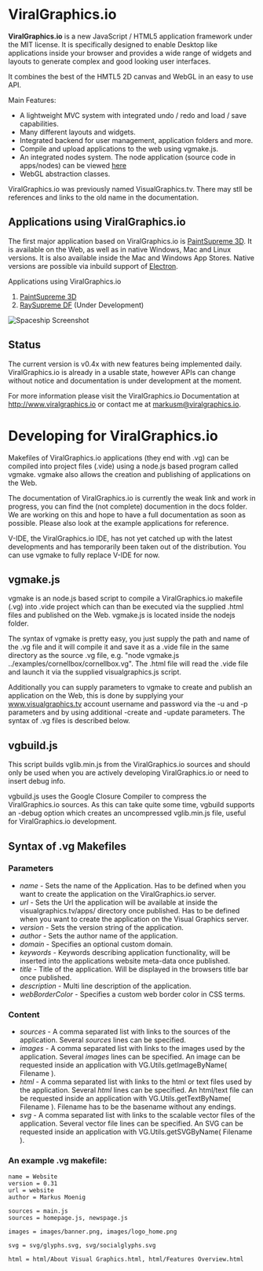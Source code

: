 ViralGraphics.io
================

**ViralGraphics.io** is a new JavaScript / HTML5 application framework under the MIT license. It is specifically designed to enable Desktop like applications inside your browser and provides a wide range of widgets and layouts to generate complex and good looking user interfaces.

It combines the best of the HMTL5 2D canvas and WebGL in an easy to use API.

Main Features:

* A lightweight MVC system with integrated undo / redo and load / save capabilities.
* Many different layouts and widgets.
* Integrated backend for user management, application folders and more.
* Compile and upload applications to the web using vgmake.js.
* An integrated nodes system. The node application (source code in apps/nodes) can be viewed [here](https://visualgraphics.tv/apps/nodes)
* WebGL abstraction classes.

ViralGraphics.io was previously named VisualGraphics.tv. There may stll be references and links to the old name in the documentation.

## Applications using ViralGraphics.io

The first major application based on ViralGraphics.io is [PaintSupreme 3D](https://www.paintsupreme3d.com). It is available on the Web, as well as in native Windows, Mac and Linux versions. It is also available inside the Mac and Windows App Stores. Native versions are possible via inbuild support of [Electron](https://electron.atom.io/).

Applications using ViralGraphics.io

1. [PaintSupreme 3D](https://www.paintsupreme3d.com)
2. [RaySupreme DF](https://www.raysupreme.com) (Under Development)

![Spaceship Screenshot](https://s3-us-west-2.amazonaws.com/braindistrict/Spaceship.jpg "PaintSupreme 3D Screenshot")

## Status

The current version is v0.4x with new features being implemented daily. ViralGraphics.io is already in a usable state, however APIs can change without notice and documentation is under development at the moment.

For more information please visit the ViralGraphics.io Documentation at http://www.viralgraphics.io or contact me at markusm@viralgraphics.io.

# Developing for ViralGraphics.io

Makefiles of ViralGraphics.io applications (they end with .vg) can be compiled into project files (.vide) using a node.js based program called vgmake. vgmake also allows the creation and publishing of applications on the Web.

The documentation of ViralGraphics.io is currently the weak link and work in progress, you can find the (not complete) documention in the docs folder. We are working on this and hope to have a full documentation as soon as possible. Please also look at the example applications for reference.

V-IDE, the ViralGraphics.io IDE, has not yet catched up with the latest developments and has temporarily been taken out of the distribution. You can use vgmake to fully replace V-IDE for now.

## vgmake.js

vgmake is an node.js based script to compile a ViralGraphics.io makefile (.vg) into .vide project which can than be executed via the supplied .html files and published on the Web. vgmake.js is located inside the nodejs folder.


The syntax of vgmake is pretty easy, you just supply the path and name of the .vg file and it will compile it and save it as a .vide file in the same directory as the source .vg file, e.g. "node vgmake.js ../examples/cornellbox/cornellbox.vg". The .html file will read the .vide file and launch it via the supplied visualgraphics.js script.

Additionally you can supply parameters to vgmake to create and publish an application on the Web, this is done by supplying your www.visualgraphics.tv account username and password via the -u and -p parameters and by using additional -create and -update parameters. The syntax of .vg files is described below.

## vgbuild.js

This script builds vglib.min.js from the ViralGraphics.io sources and should only be used when you are actively developing ViralGraphics.io or need to insert debug info.

vgbuild.js uses the Google Closure Compiler to compress the ViralGraphics.io sources. As this can take quite some time, vgbuild supports an -debug option which creates an uncompressed vglib.min.js file, useful for ViralGraphics.io development.

## Syntax of .vg Makefiles

### Parameters


* _name_ - Sets the name of the Application. Has to be defined when you want to create the application on the ViralGraphics.io server.
* _url_ - Sets the Url the application will be available at inside the visualgraphics.tv/apps/ directory once published. Has to be defined when you want to create the application on the Visual Graphics server.
* _version_ - Sets the version string of the application.
* _author_ - Sets the author name of the application.
* _domain_ - Specifies an optional custom domain.
* _keywords_ - Keywords describing application functionality, will be inserted into the applications website meta-data once published.
* _title_ - Title of the application. Will be displayed in the browsers title bar once published.
* _description_ - Multi line description of the application.
* _webBorderColor_ - Specifies a custom web border color in CSS terms.

### Content

* _sources_ - A comma separated list with links to the sources of the application. Several _sources_ lines can be specified.
* _images_ - A comma separated list with links to the images used by the application. Several _images_ lines can be specified. An image can be requested inside an application with VG.Utils.getImageByName( Filename ).
* _html_ - A comma separated list with links to the html or text files used by the application. Several _html_ lines can be specified. An html/text file can be requested inside an application with VG.Utils.getTextByName( Filename ). Filename has to be the basename without any endings.
* _svg_ - A comma separated list with links to the scalable vector files of the application. Several vector file lines can be specified. An SVG can be requested inside an application with VG.Utils.getSVGByName( Filename ).

### An example .vg makefile:

```
name = Website
version = 0.31
url = website
author = Markus Moenig

sources = main.js
sources = homepage.js, newspage.js

images = images/banner.png, images/logo_home.png

svg = svg/glyphs.svg, svg/socialglyphs.svg

html = html/About Visual Graphics.html, html/Features Overview.html
```